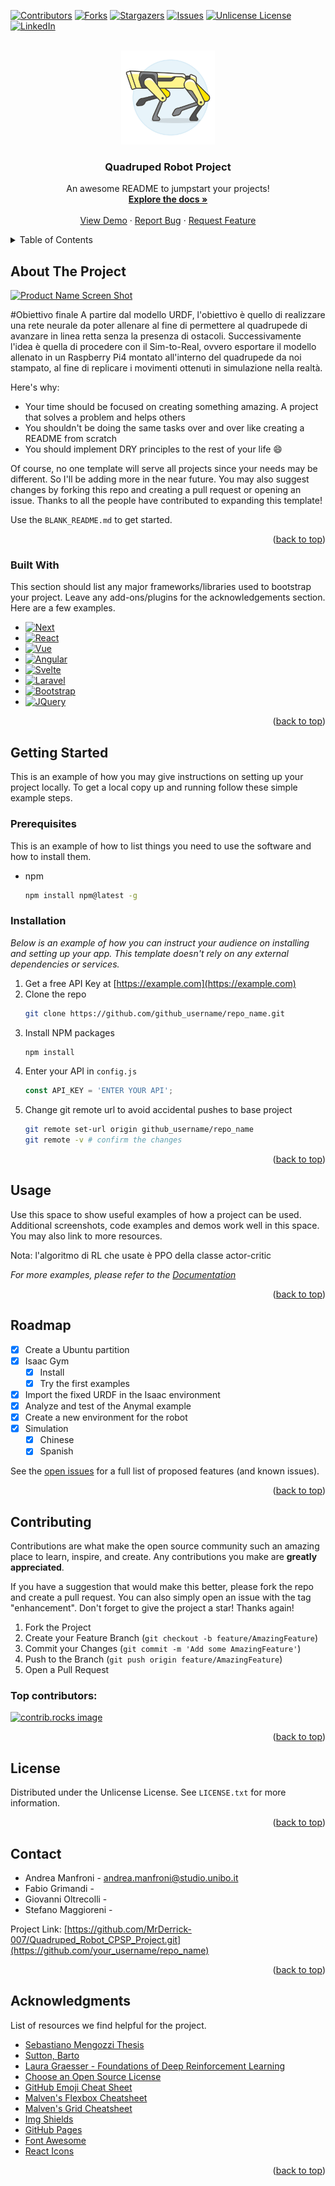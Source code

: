 <a id="readme-top"></a>

[![Contributors][contributors-shield]][contributors-url]
[![Forks][forks-shield]][forks-url]
[![Stargazers][stars-shield]][stars-url]
[![Issues][issues-shield]][issues-url]
[![Unlicense License][license-shield]][license-url]
[![LinkedIn][linkedin-shield]][linkedin-url]



<!-- PROJECT LOGO -->
<br />
<div align="center">
  <a href="https://github.com/MrDerrick-007/Quadruped_Robot_CPSP_Project">
    <img src="logo1.png" alt="Logo" width="150" height="150">
  </a>

  <h3 align="center">Quadruped Robot Project
</h3>

  <p align="center">
    An awesome README to jumpstart your projects!
    <br />
    <a href="https://github.com/MrDerrick-007/Quadruped_Robot_CPSP_Project"><strong>Explore the docs »</strong></a>
    <br />
    <br />
    <a href="https://github.com/MrDerrick-007/Quadruped_Robot_CPSP_Project">View Demo</a>
    ·
    <a href="https://github.com/MrDerrick-007/Quadruped_Robot_CPSP_Project/issues/new?labels=bug&template=bug-report---.md">Report Bug</a>
    ·
    <a href="https://github.com/MrDerrick-007/Quadruped_Robot_CPSP_Project/issues/new?labels=enhancement&template=feature-request---.md">Request Feature</a>
  </p>
</div>



<!-- TABLE OF CONTENTS -->
<details>
  <summary>Table of Contents</summary>
  <ol>
    <li>
      <a href="#about-the-project">About The Project</a>
      <ul>
        <li><a href="#built-with">Built With</a></li>
      </ul>
    </li>
    <li>
      <a href="#getting-started">Getting Started</a>
      <ul>
        <li><a href="#prerequisites">Prerequisites</a></li>
        <li><a href="#installation">Installation</a></li>
      </ul>
    </li>
    <li><a href="#usage">Usage</a></li>
    <li><a href="#roadmap">Roadmap</a></li>
    <li><a href="#contributing">Contributing</a></li>
    <li><a href="#license">License</a></li>
    <li><a href="#contact">Contact</a></li>
    <li><a href="#acknowledgments">Acknowledgments</a></li>
  </ol>
</details>



<!-- ABOUT THE PROJECT -->
## About The Project

[![Product Name Screen Shot][product-screenshot]](https://example.com)

#Obiettivo finale
A partire dal modello URDF, l'obiettivo è quello di realizzare una rete neurale da poter allenare al fine di permettere al quadrupede di avanzare in linea retta senza la presenza di ostacoli. 
Successivamente l'idea è quella di procedere con il Sim-to-Real, ovvero esportare il modello allenato in un Raspberry Pi4 montato all'interno del quadrupede da noi stampato, al fine di replicare i movimenti ottenuti in simulazione nella realtà.


Here's why:
* Your time should be focused on creating something amazing. A project that solves a problem and helps others
* You shouldn't be doing the same tasks over and over like creating a README from scratch
* You should implement DRY principles to the rest of your life :smile:

Of course, no one template will serve all projects since your needs may be different. So I'll be adding more in the near future. You may also suggest changes by forking this repo and creating a pull request or opening an issue. Thanks to all the people have contributed to expanding this template!

Use the `BLANK_README.md` to get started.

<p align="right">(<a href="#readme-top">back to top</a>)</p>



### Built With

This section should list any major frameworks/libraries used to bootstrap your project. Leave any add-ons/plugins for the acknowledgements section. Here are a few examples.

* [![Next][Next.js]][Next-url]
* [![React][React.js]][React-url]
* [![Vue][Vue.js]][Vue-url]
* [![Angular][Angular.io]][Angular-url]
* [![Svelte][Svelte.dev]][Svelte-url]
* [![Laravel][Laravel.com]][Laravel-url]
* [![Bootstrap][Bootstrap.com]][Bootstrap-url]
* [![JQuery][JQuery.com]][JQuery-url]

<p align="right">(<a href="#readme-top">back to top</a>)</p>



<!-- GETTING STARTED -->
## Getting Started

This is an example of how you may give instructions on setting up your project locally.
To get a local copy up and running follow these simple example steps.

### Prerequisites

This is an example of how to list things you need to use the software and how to install them.
* npm
  ```sh
  npm install npm@latest -g
  ```

### Installation

_Below is an example of how you can instruct your audience on installing and setting up your app. This template doesn't rely on any external dependencies or services._

1. Get a free API Key at [https://example.com](https://example.com)
2. Clone the repo
   ```sh
   git clone https://github.com/github_username/repo_name.git
   ```
3. Install NPM packages
   ```sh
   npm install
   ```
4. Enter your API in `config.js`
   ```js
   const API_KEY = 'ENTER YOUR API';
   ```
5. Change git remote url to avoid accidental pushes to base project
   ```sh
   git remote set-url origin github_username/repo_name
   git remote -v # confirm the changes
   ```

<p align="right">(<a href="#readme-top">back to top</a>)</p>



<!-- USAGE EXAMPLES -->
## Usage

Use this space to show useful examples of how a project can be used. Additional screenshots, code examples and demos work well in this space. You may also link to more resources.


Nota: l'algoritmo di RL che usate è PPO della classe actor-critic

_For more examples, please refer to the [Documentation](https://example.com)_

<p align="right">(<a href="#readme-top">back to top</a>)</p>



<!-- ROADMAP -->
## Roadmap
- [x] Create a Ubuntu partition
- [x] Isaac Gym
    - [x] Install
    - [x] Try the first examples
- [x] Import the fixed URDF in the Isaac environment
- [x] Analyze and test of the Anymal example
- [x] Create a new environment for the robot
- [x] Simulation
    - [x] Chinese
    - [x] Spanish

See the [open issues](https://github.com/MrDerrick-007/Quadruped_Robot_CPSP_Project/issues) for a full list of proposed features (and known issues).

<p align="right">(<a href="#readme-top">back to top</a>)</p>



<!-- CONTRIBUTING -->
## Contributing

Contributions are what make the open source community such an amazing place to learn, inspire, and create. Any contributions you make are **greatly appreciated**.

If you have a suggestion that would make this better, please fork the repo and create a pull request. You can also simply open an issue with the tag "enhancement".
Don't forget to give the project a star! Thanks again!

1. Fork the Project
2. Create your Feature Branch (`git checkout -b feature/AmazingFeature`)
3. Commit your Changes (`git commit -m 'Add some AmazingFeature'`)
4. Push to the Branch (`git push origin feature/AmazingFeature`)
5. Open a Pull Request

### Top contributors:

<a href="https://github.com/MrDerrick-007/Quadruped_Robot_CPSP_Project/graphs/contributors">
  <img src="https://contrib.rocks/image?repo=MrDerrick-007/Quadruped_Robot_CPSP_Project" alt="contrib.rocks image" />
</a>

<p align="right">(<a href="#readme-top">back to top</a>)</p>



<!-- LICENSE -->
## License

Distributed under the Unlicense License. See `LICENSE.txt` for more information.

<p align="right">(<a href="#readme-top">back to top</a>)</p>



<!-- CONTACT -->
## Contact

* Andrea Manfroni - andrea.manfroni@studio.unibo.it
* Fabio Grimandi  - 
* Giovanni Oltrecolli - 
* Stefano Maggioreni - 

Project Link: [https://github.com/MrDerrick-007/Quadruped_Robot_CPSP_Project.git](https://github.com/your_username/repo_name)

<p align="right">(<a href="#readme-top">back to top</a>)</p>



<!-- ACKNOWLEDGMENTS -->
## Acknowledgments

List of resources we find helpful for the project.

* [Sebastiano Mengozzi Thesis](https://amslaurea.unibo.it/28648/1/SebastianoMengozzi_Thesis.pdf)
* [Sutton, Barto](http://incompleteideas.net/book/the-book-2nd.html)
* [Laura Graesser - Foundations of Deep Reinforcement Learning](https://www.oreilly.com/library/view/foundations-of-deep/9780135172490/)
* [Choose an Open Source License](https://choosealicense.com)
* [GitHub Emoji Cheat Sheet](https://www.webpagefx.com/tools/emoji-cheat-sheet)
* [Malven's Flexbox Cheatsheet](https://flexbox.malven.co/)
* [Malven's Grid Cheatsheet](https://grid.malven.co/)
* [Img Shields](https://shields.io)
* [GitHub Pages](https://pages.github.com)
* [Font Awesome](https://fontawesome.com)
* [React Icons](https://react-icons.github.io/react-icons/search)

<p align="right">(<a href="#readme-top">back to top</a>)</p>



<!-- MARKDOWN LINKS & IMAGES -->
<!-- https://www.markdownguide.org/basic-syntax/#reference-style-links -->
[contributors-shield]: https://img.shields.io/github/contributors/MrDerrick-007/Quadruped_Robot_CPSP_Project.svg?style=for-the-badge
[contributors-url]: https://github.com/MrDerrick-007/Quadruped_Robot_CPSP_Project/graphs/contributors
[forks-shield]: https://img.shields.io/github/forks/MrDerrick-007/Quadruped_Robot_CPSP_Project.svg?style=for-the-badge
[forks-url]: https://github.com/MrDerrick-007/Quadruped_Robot_CPSP_Project/network/members
[stars-shield]: https://img.shields.io/github/stars/MrDerrick-007/Quadruped_Robot_CPSP_Project.svg?style=for-the-badge
[stars-url]: https://github.com/MrDerrick-007/Quadruped_Robot_CPSP_Project/stargazers
[issues-shield]: https://img.shields.io/github/issues/MrDerrick-007/Quadruped_Robot_CPSP_Project.svg?style=for-the-badge
[issues-url]: https://github.comMrDerrick-007/Quadruped_Robot_CPSP_Project/issues
[license-shield]: https://img.shields.io/github/license/MrDerrick-007/Quadruped_Robot_CPSP_Project.svg?style=for-the-badge
[license-url]: https://github.com/MrDerrick-007/Quadruped_Robot_CPSP_Project/blob/master/LICENSE.txt
[linkedin-shield]: https://img.shields.io/badge/-LinkedIn-black.svg?style=for-the-badge&logo=linkedin&colorB=555
[linkedin-url]: https://linkedin.com
[product-screenshot]: images/screenshot.png
[Next.js]: https://img.shields.io/badge/next.js-000000?style=for-the-badge&logo=nextdotjs&logoColor=white
[Next-url]: https://nextjs.org/
[React.js]: https://img.shields.io/badge/React-20232A?style=for-the-badge&logo=react&logoColor=61DAFB
[React-url]: https://reactjs.org/
[Vue.js]: https://img.shields.io/badge/Vue.js-35495E?style=for-the-badge&logo=vuedotjs&logoColor=4FC08D
[Vue-url]: https://vuejs.org/
[Angular.io]: https://img.shields.io/badge/Angular-DD0031?style=for-the-badge&logo=angular&logoColor=white
[Angular-url]: https://angular.io/
[Svelte.dev]: https://img.shields.io/badge/Svelte-4A4A55?style=for-the-badge&logo=svelte&logoColor=FF3E00
[Svelte-url]: https://svelte.dev/
[Laravel.com]: https://img.shields.io/badge/Laravel-FF2D20?style=for-the-badge&logo=laravel&logoColor=white
[Laravel-url]: https://laravel.com
[Bootstrap.com]: https://img.shields.io/badge/Bootstrap-563D7C?style=for-the-badge&logo=bootstrap&logoColor=white
[Bootstrap-url]: https://getbootstrap.com
[JQuery.com]: https://img.shields.io/badge/jQuery-0769AD?style=for-the-badge&logo=jquery&logoColor=white
[JQuery-url]: https://jquery.com 
